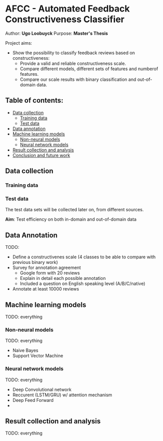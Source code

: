 # AFCC - Automated Feedback Constructiveness Classifier

Author: **Ugo Loobuyck**
Purpose: **Master's Thesis**

Project aims:
- Show the possibility to classify feedback reviews based on constructiveness:
    - Provide a valid and reliable constructiveness scale.
    - Compare different models, different sets of features and numberof features.
    - Compare our scale results with binary classification and out-of-domain data.
    

## Table of contents:
* [Data collection](#data-collection)
  * [Training data](#training-data)
  * [Test data](#test-data)
* [Data annotation](#data-annotation)
* [Machine learning models](#machine-learning-models)
  * [Non-neural models](#non-neural-models)
  * [Neural network models](#neural-network-models)
* [Result collection and analysis](#result-collection-and-analysis)
* [Conclusion and future work](#conclusion-and-future-work)

## Data collection

### Training data



### Test data

The test data sets will be collected later on, from different sources.

**Aim**: Test efficiency on both in-domain and out-of-domain data

## Data Annotation

TODO:
- Define a constructivenes scale (4 classes to be able to compare with previous binary work)
- Survey for annotation agreement
  - Google form with 20 reviews
  - Explain in detail each possible annotation
  - Included a question on English speaking level (A/B/C/native)
- Annotate at least 10000 reviews

## Machine learning models

TODO: everything

### Non-neural models

TODO: everything

- Naive Bayes
- Support Vector Machine

### Neural network models

TODO: everything

- Deep Convolutional network
- Reccurent (LSTM/GRU) w/ attention mechanism
- Deep Feed Forward
- 

## Result collection and analysis

TODO: everything

